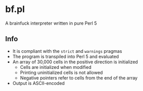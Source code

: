 # bf.pl

A brainfuck interpreter written in pure Perl 5

## Info

- It is compliant with the `strict` and `warnings` pragmas
- The program is transpiled into Perl 5 and evaluated
- An array of 30,000 cells in the positive direction is initialized
	- Cells are initialized when modified
	- Printing uninitialized cells is not allowed
	- Negative pointers refer to cells from the end of the array
- Output is ASCII-encoded
